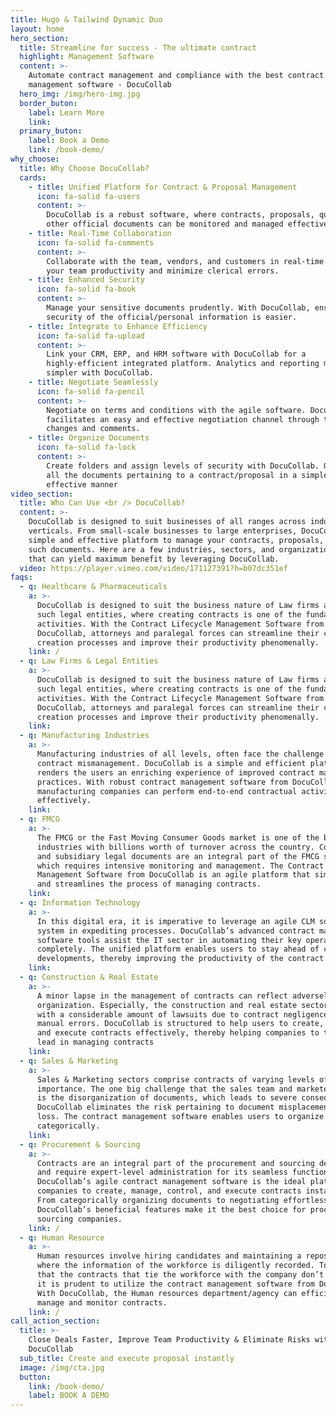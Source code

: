 ```yaml
---
title: Hugo & Tailwind Dynamic Duo
layout: home
hero_section:
  title: Streamline for success - The ultimate contract
  highlight: Management Software
  content: >-
    Automate contract management and compliance with the best contract
    management software - DocuCollab
  hero_img: /img/hero-img.jpg
  border_buton:
    label: Learn More
    link:
  primary_buton:
    label: Book a Demo
    link: /book-demo/
why_choose:
  title: Why Choose DocuCollab?
  cards:
    - title: Unified Platform for Contract & Proposal Management
      icon: fa-solid fa-users
      content: >-
        DocuCollab is a robust software, where contracts, proposals, quotes, and
        other official documents can be monitored and managed effectively.font
    - title: Real-Time Collaboration
      icon: fa-solid fa-comments
      content: >-
        Collaborate with the team, vendors, and customers in real-time. Enhance
        your team productivity and minimize clerical errors.
    - title: Enhanced Security
      icon: fa-solid fa-book
      content: >-
        Manage your sensitive documents prudently. With DocuCollab, ensuring the
        security of the official/personal information is easier.
    - title: Integrate to Enhance Efficiency
      icon: fa-solid fa-upload
      content: >-
        Link your CRM, ERP, and HRM software with DocuCollab for a
        highly-efficient integrated platform. Analytics and reporting made
        simpler with DocuCollab.
    - title: Negotiate Seamlessly
      icon: fa-solid fa-pencil
      content: >-
        Negotiate on terms and conditions with the agile software. DocuCollab
        facilitates an easy and effective negotiation channel through track
        changes and comments.
    - title: Organize Documents
      icon: fa-solid fa-lock
      content: >-
        Create folders and assign levels of security with DocuCollab. Organize
        all the documents pertaining to a contract/proposal in a simple yet
        effective manner
video_section:
  title: Who Can Use <br /> DocuCollab?
  content: >-
    DocuCollab is designed to suit businesses of all ranges across industry
    verticals. From small-scale businesses to large enterprises, DocuCollab is a
    simple and effective platform to manage your contracts, proposals, and other
    such documents. Here are a few industries, sectors, and organizational units
    that can yield maximum benefit by leveraging DocuCollab.
  video: https://player.vimeo.com/video/171127391?h=b07dc351ef
faqs:
  - q: Healthcare & Pharmaceuticals
    a: >-
      DocuCollab is designed to suit the business nature of Law firms and other
      such legal entities, where creating contracts is one of the fundamental
      activities. With the Contract Lifecycle Management Software from
      DocuCollab, attorneys and paralegal forces can streamline their contract
      creation processes and improve their productivity phenomenally.
    link: /
  - q: Law Firms & Legal Entities
    a: >-
      DocuCollab is designed to suit the business nature of Law firms and other
      such legal entities, where creating contracts is one of the fundamental
      activities. With the Contract Lifecycle Management Software from
      DocuCollab, attorneys and paralegal forces can streamline their contract
      creation processes and improve their productivity phenomenally.
    link:
  - q: Manufacturing Industries
    a: >-
      Manufacturing industries of all levels, often face the challenge of
      contract mismanagement. DocuCollab is a simple and efficient platform that
      renders the users an enriching experience of improved contract management
      practices. With robust contract management software from DocuCollab,
      manufacturing companies can perform end-to-end contractual activities
      effectively.
    link:
  - q: FMCG
    a: >-
      The FMCG or the Fast Moving Consumer Goods market is one of the biggest
      industries with billions worth of turnover across the country. Contracts
      and subsidiary legal documents are an integral part of the FMCG sector,
      which requires intensive monitoring and management. The Contract
      Management Software from DocuCollab is an agile platform that simplifies
      and streamlines the process of managing contracts.
    link:
  - q: Information Technology
    a: >-
      In this digital era, it is imperative to leverage an agile CLM software
      system in expediting processes. DocuCollab’s advanced contract management
      software tools assist the IT sector in automating their key operations
      completely. The unified platform enables users to stay ahead of contract
      developments, thereby improving the productivity of the contract team.
    link:
  - q: Construction & Real Estate
    a: >-
      A minor lapse in the management of contracts can reflect adversely on the
      organization. Especially, the construction and real estate sectors deal
      with a considerable amount of lawsuits due to contract negligence and
      manual errors. DocuCollab is structured to help users to create, manage,
      and execute contracts effectively, thereby helping companies to take the
      lead in managing contracts
    link:
  - q: Sales & Marketing
    a: >-
      Sales & Marketing sectors comprise contracts of varying levels of
      importance. The one big challenge that the sales team and marketers face
      is the disorganization of documents, which leads to severe consequences.
      DocuCollab eliminates the risk pertaining to document misplacement/data
      loss. The contract management software enables users to organize documents
      categorically.
    link:
  - q: Procurement & Sourcing
    a: >-
      Contracts are an integral part of the procurement and sourcing departments
      and require expert-level administration for its seamless functioning.
      DocuCollab’s agile contract management software is the ideal platform for
      companies to create, manage, control, and execute contracts instantly.
      From categorically organizing documents to negotiating effortlessly,
      DocuCollab’s beneficial features make it the best choice for procurement &
      sourcing companies.
    link: /
  - q: Human Resource
    a: >-
      Human resources involve hiring candidates and maintaining a repository,
      where the information of the workforce is diligently recorded. To ensure
      that the contracts that tie the workforce with the company don’t scatter,
      it is prudent to utilize the contract management software from DocuCollab.
      With DocuCollab, the Human resources department/agency can efficiently
      manage and monitor contracts.
    link: /
call_action_section:
  title: >-
    Close Deals Faster, Improve Team Productivity & Eliminate Risks with
    DocuCollab
  sub_title: Create and execute proposal instantly
  image: /img/cta.jpg
  button:
    link: /book-demo/
    label: BOOK A DEMO
---
```

